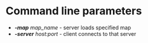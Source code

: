 # Command line parameters #

  * _**-map** map\_name_ - server loads specified map
  * _**-server** host:port_ - client connects to that server